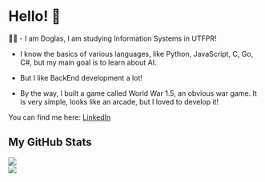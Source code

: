 # Hello! 👋

👨‍🎓 - I am Doglas, I am studying Information Systems in UTFPR!

* I know the basics of various languages, like Python, JavaScript, C, Go, C#, but my main goal is to learn about AI.

* But I like BackEnd development a lot!

* By the way, I built a game called World War 1.5, an obvious war game. It is very simple, looks like an arcade,
but I loved to develop it!

You can find me here: <a href="https://www.linkedin.com/in/doglas-rocha/" target="_blank">LinkedIn</a>

## My GitHub Stats

<div>
  <img src="https://github-readme-stats.vercel.app/api?username=DoglasRocha&show_icons=true&theme=dark">
</div>
<div>
  <img src="https://github-readme-stats.vercel.app/api/top-langs/?username=DoglasRocha&theme=dark&hide=Jupyter Notebook,RobotFramework&langs_count=7">
</div>

<!--
**DoglasRocha/DoglasRocha** is a ✨ _special_ ✨ repository because its `README.md` (this file) appears on your GitHub profile.

Here are some ideas to get you started:

- 🔭 I’m currently working on ...
- 🌱 I’m currently learning ...
- 👯 I’m looking to collaborate on ...
- 🤔 I’m looking for help with ...
- 💬 Ask me about ...
- 📫 How to reach me: ...
- 😄 Pronouns: ...
- ⚡ Fun fact: ...
-->
